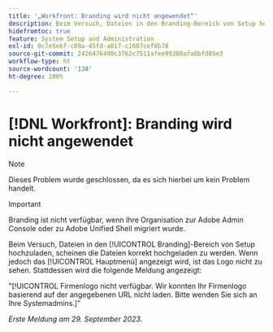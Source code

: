 ```yaml
---
title: '„Workfront: Branding wird nicht angewendet“'
description: Beim Versuch, Dateien in den Branding-Bereich von Setup hochzuladen, scheinen die Dateien korrekt hochgeladen zu werden. Wenn jedoch das Hauptmenü angezeigt wird, ist das Logo nicht zu sehen. Stattdessen wird ihnen eine Fehlermeldung angezeigt.
hidefromtoc: true
feature: System Setup and Administration
exl-id: 0c7e5ebf-c09a-45fd-a017-c1607cef8b78
source-git-commit: 2426476490c3762c7511afee99380afa0bfd85e3
workflow-type: ht
source-wordcount: '138'
ht-degree: 100%

---
```


# [!DNL Workfront]: Branding wird nicht angewendet

>[!NOTE]
>
>Dieses Problem wurde geschlossen, da es sich hierbei um kein Problem handelt.

>[!IMPORTANT]
>
>Branding ist nicht verfügbar, wenn Ihre Organisation zur Adobe Admin Console oder zu Adobe Unified Shell migriert wurde.

Beim Versuch, Dateien in den [!UICONTROL Branding]-Bereich von Setup hochzuladen, scheinen die Dateien korrekt hochgeladen zu werden. Wenn jedoch das [!UICONTROL Hauptmenü] angezeigt wird, ist das Logo nicht zu sehen. Stattdessen wird die folgende Meldung angezeigt:

&quot;[!UICONTROL Firmenlogo nicht verfügbar. Wir konnten Ihr Firmenlogo basierend auf der angegebenen URL nicht laden. Bitte wenden Sie sich an Ihre Systemadmins.]&quot;

_Erste Meldung am 29. September 2023._

